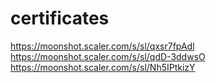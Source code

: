 # certificates

https://moonshot.scaler.com/s/sl/qxsr7fpAdl
https://moonshot.scaler.com/s/sl/qdD-3ddwsO
https://moonshot.scaler.com/s/sl/Nh5IPtkizY
